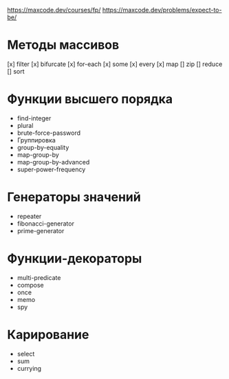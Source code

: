 https://maxcode.dev/courses/fp/
https://maxcode.dev/problems/expect-to-be/

 # Методы массивов
 [x] filter
 [x] bifurcate
 [x] for-each
 [x] some
 [x] every
 [x] map
 [] zip
 [] reduce
 [] sort

 # Функции высшего порядка
 - find-integer
 - plural
 - brute-force-password
 - Группировка
 - group-by-equality
 - map-group-by
 - map-group-by-advanced
 - super-power-frequency

 # Генераторы значений
 - repeater
 - fibonacci-generator
 - prime-generator

 # Функции-декораторы
 - multi-predicate
 - compose
 - once
 - memo
 - spy

 # Карирование
 - select
 - sum
 - currying